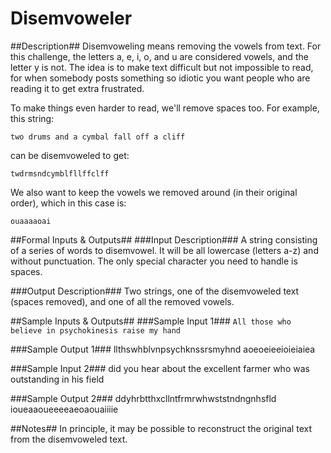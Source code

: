 Disemvoweler
======

##Description##
Disemvoweling means removing the vowels from text. For this challenge, the letters a, e, i, o, and u are considered vowels, and the letter y is not. The idea is to make text difficult but not impossible to read, for when somebody posts something so idiotic you want people who are reading it to get extra frustrated.

To make things even harder to read, we'll remove spaces too. For example, this string:

`two drums and a cymbal fall off a cliff`

can be disemvoweled to get:

`twdrmsndcymblfllffclff`

We also want to keep the vowels we removed around (in their original order), which in this case is:

`ouaaaaoai`

##Formal Inputs & Outputs##
###Input Description###
A string consisting of a series of words to disemvowel. It will be all lowercase (letters a-z) and without punctuation.
The only special character you need to handle is spaces.

###Output Description###
Two strings, one of the disemvoweled text (spaces removed), and one of all the removed vowels.

##Sample Inputs & Outputs##
###Sample Input 1###
`All those who believe in psychokinesis raise my hand`

###Sample Output 1###
llthswhblvnpsychknssrsmyhnd
aoeoeieeioieiaiea

###Sample Input 2###
did you hear about the excellent farmer who was outstanding in his field

###Sample Output 2###
ddyhrbtthxcllntfrmrwhwststndngnhsfld
ioueaaoueeeeaeoaouaiiiie

##Notes##
In principle, it may be possible to reconstruct the original text from the disemvoweled text.
